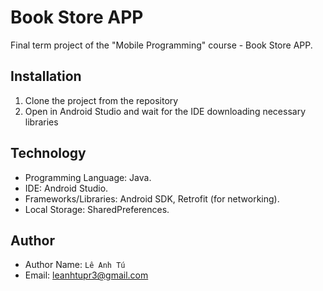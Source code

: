# Book Store APP

Final term project of the "Mobile Programming" course - Book Store APP.


## Installation

1. Clone the project from the repository
2. Open in Android Studio and wait for the IDE downloading necessary libraries



## Technology 

- Programming Language: Java.
- IDE: Android Studio.
- Frameworks/Libraries: Android SDK, Retrofit (for networking).
- Local Storage: SharedPreferences.


## Author

- Author Name: `Lê Anh Tú`
- Email: <leanhtupr3@gmail.com>

